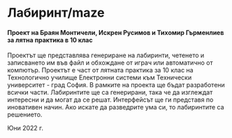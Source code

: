 # Лабиринт/maze

#### Проект на Браян Монтичели, Искрен Русимов и Тихомир Гърменлиев за лятна практика в 10 клас

Проектът ще представлява генериране на лабиринти, четенето и записването им във файл и обхождане от играч или автоматично от компютър. Проектът е част от лятната практика за 10 клас на Технологично училище Електронни системи към Технически университет - град София. В рамките на проекта ще бъдат разработени всички части. Лабиринтите ще са генерирани, така че да изглеждат интересни и да могат да се решат. Интерфейсът ще ги представя по иновативен начин. Ако искате да разведрите ума си, то лабиринтите са решението.

Юни 2022 г.
